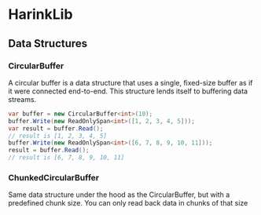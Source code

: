 # HarinkLib

## Data Structures

### CircularBuffer

A circular buffer is a data structure that uses a single, fixed-size buffer as if it were connected end-to-end. 
This structure lends itself to buffering data streams.

```csharp
var buffer = new CircularBuffer<int>(10);
buffer.Write(new ReadOnlySpan<int>([1, 2, 3, 4, 5]));
var result = buffer.Read();
// result is [1, 2, 3, 4, 5]
buffer.Write(new ReadOnlySpan<int>([6, 7, 8, 9, 10, 11]));
result = buffer.Read();
// result is [6, 7, 8, 9, 10, 11]
````

### ChunkedCircularBuffer

Same data structure under the hood as the CircularBuffer, but with a predefined chunk size.
You can only read back data in chunks of that size